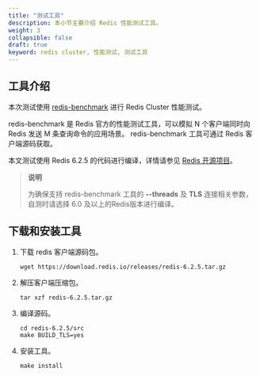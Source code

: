 ```yaml
---
title: "测试工具"
description: 本小节主要介绍 Redis 性能测试工具。 
weight: 3
collapsible: false
draft: true
keyword: redis cluster, 性能测试, 测试工具
---
```


## 工具介绍

本次测试使用 [redis-benchmark](https://redis.io/topics/benchmarks?spm=a2c4g.11186623.2.2.7e26e6b7WH9gPU) 进行 Redis Cluster 性能测试。

 redis-benchmark 是 Redis 官方的性能测试工具，可以模拟 N 个客户端同时向 Redis 发送 M 条查询命令的应用场景。 redis-benchmark 工具可通过 Redis 客户端源码获取。

本文测试使用 Redis 6.2.5 的代码进行编译，详情请参见 [Redis 开源项目](https://github.com/redis/redis/releases/)。

>**说明**
>
>为确保支持 redis-benchmark 工具的 **--threads** 及 **TLS** 连接相关参数，自测时请选择 6.0 及以上的Redis版本进行编译。
>



## 下载和安装工具

1. 下载 redis 客户端源码包。

   ```
   wget https://download.redis.io/releases/redis-6.2.5.tar.gz
   ```

2. 解压客户端压缩包。

   ```
   tar xzf redis-6.2.5.tar.gz
   ```

3. 编译源码。

   ```
   cd redis-6.2.5/src
   make BUILD_TLS=yes
   ```

4. 安装工具。

   ```
   make install
   ```

   


